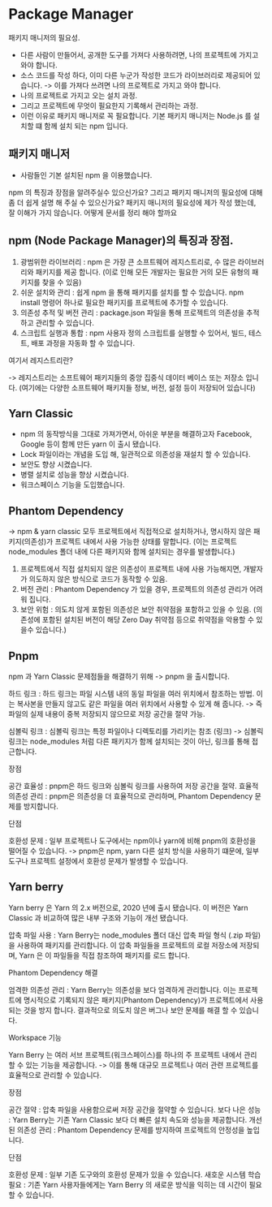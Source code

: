 # Package Manager

패키지 매니저의 필요성.

- 다른 사람이 만들어서, 공개한 도구를 가져다 사용하려면, 나의 프로젝트에 가지고 와야 합니다.
- 소스 코드를 작성 하다, 이미 다른 누군가 작성한 코드가 라이브러리로 제공되어 있습니다. -> 이를 가져다 쓰려면 나의 프로젝트로 가지고 와야 합니다.
- 나의 프로젝트로 가지고 오는 설치 과정.
- 그리고 프로젝트에 무엇이 필요한지 기록해서 관리하는 과정.
- 이런 이유로 패키지 매니저로 꼭 필요합니다. 기본 패키지 매니저는 Node.js 를 설치할 떄 함께 설치 되는 npm 입니다.

## 패키지 매니저 

- 사람들인 기본 설치된 npm 을 이용했습니다.

npm 의 특징과 장점을 알려주실수 있으신가요? 그리고 패키지 매니저의 필요성에 대해 좀 더 쉽게 설명 해 주실 수 있으신가요?
패키지 매니저의 필요성에 제가 작성 했는데, 잘 이해가 가지 않습니다.
어떻게 문서를 정리 해야 할까요

## npm (Node Package Manager)의 특징과 장점.

1. 광범위한 라이브러리 : npm 은 가장 큰 소프트웨어 레지스트리로, 수 많은 라이브러리와 패키지를 제공 합니다. (이로 인해 모든 개발자는 필요한 거의 모든 유형의 패키지를 찾을 수 있음)
2. 쉬운 설치와 관리 : 쉽게 npm 을 통해 패키지를 설치를 할 수 있습니다. npm install 명령어 하나로 필요한 패키지를 프로젝트에 추가할 수 있습니다.
3. 의존성 추적 및 버전 관리 : package.json 파일을 통해 프로젝트의 의존성을 추적하고 관리할 수 있습니다.
4. 스크립트 실행과 통합 : npm 사용자 정의 스크립트를 실행할 수 있어서, 빌드, 테스트, 배포 과정을 자동화 할 수 있습니다. 

여기서 레지스트리란? 

-> 레지스트리는 소프트웨어 패키지들의 중앙 집중식 데이터 베이스 또는 저장소 입니다. (여기에는 다양한 소프트웨어 패키지들 정보, 버전, 설정 등이 저장되어 있습니다)

## Yarn Classic 

- npm 의 동작방식을 그대로 가져가면서, 아쉬운 부분을 해결하고자 Facebook, Google 등이 함께 만든 yarn 이 출시 됐습니다. 
- Lock 파일이라는 개념을 도입 해, 일관적으로 의존성을 재설치 할 수 있습니다.
- 보안도 향상 시켰습니다.
- 병렬 설치로 성능을 향상 시켰습니다.
- 워크스페이스 기능을 도입했습니다. 

## Phantom Dependency 
-> npm & yarn classic 모두 프로젝트에서 직접적으로 설치하거나, 명시하지 않은 패키지(의존성)가 프로젝트 내에서 사용 가능한 상태를 말합니다.
(이는 프로젝트 node_modules 폴더 내에 다른 패키지와 함께 설치되는 경우를 발생합니다.)

1. 프로젝트에서 직접 설치되지 않은 의존성이 프로젝트 내에 사용 가능해지면, 개발자가 의도하지 않은 방식으로 코드가 동작할 수 있음.
2. 버전 관리 : Phantom Dependency 가 있을 경우, 프로젝트의 의존성 관리가 어려워 집니다. 
3. 보안 위험 : 의도치 않게 포함된 의존성은 보안 취약점을 포함하고 있을 수 있음. (의존성에 포함된 설치된 버전이 해당 Zero Day 취약점 등으로 취약점을 악용할 수 있을수 있습니다.)


## Pnpm 

npm 과 Yarn Classic 문제점들을 해결하기 위해 -> pnpm 을 출시합니다. 

하드 링크 : 하드 링크는 파일 시스템 내의 동일 파일을 여러 위치에서 참조하는 방법.
이는 복사본을 만들지 않고도 같은 파일을 여러 위치에서 사용할 수 있게 해 줍니다. 
-> 즉 파일의 실제 내용이 중복 저장되지 않으므로 저장 공간을 절약 가능.

심볼릭 링크 : 심볼릭 링크는 특정 파일이나 디렉토리를 가리키는 참조 (링크) 
-> 심볼릭 링크는 node_modules 처럼 다른 패키지가 함께 설치되는 것이 아닌, 링크를 통해 접근합니다. 

장점

공간 효율성 : pnpm은 하드 링크와 심볼릭 링크를 사용하여 저장 공간을 절약.
효율적 의존성 관리 : pnpm은 의존성을 더 효율적으로 관리하며, Phantom Dependency 문제를 방지합니다.

단점 

호환성 문제 : 일부 프로젝트나 도구에서는 npm이나 yarn에 비해 pnpm의 호환성을 떨어질 수 있습니다. 
-> pnpm은 npm, yarn 다른 설치 방식을 사용하기 떄문에, 일부 도구나 프로젝트 설정에서 호환성 문제가 발생할 수 있습니다. 



## Yarn berry 

Yarn berry 은 Yarn 의 2.x 버전으로, 2020 년에 출시 됐습니다.
이 버전은 Yarn Classic 과 비교하여 많은 내부 구조와 기능이 개선 됐습니다.

압축 파일 사용 : Yarn Berry는 node_modules 폴더 대신 압축 파일 형식 (.zip 파일)을 사용하여 패키지를 관리합니다.
이 압축 파일들을 프로젝트의 로컬 저장소에 저장되며, Yarn 은 이 파일들을 직접 참조하여 패키지를 로드 합니다.

Phantom Dependency 해결 

엄격한 의존성 관리 : Yarn Berry는 의존성을 보다 엄격하게 관리합니다. 
이는 프로젝트에 명시적으로 기록되지 않은 패키지(Phantom Dependency)가 프로젝트에서 사용되는 것을 방지 합니다.
결과적으로 의도치 않은 버그나 보안 문제를 해결 할 수 있습니다.

Workspace 기능

Yarn Berry 는 여러 서브 프로젝트(워크스페이스)를 하나의 주 프로젝트 내에서 관리 할 수 있는 기능을 제공합니다.
-> 이를 통해 대규모 프로젝트나 여러 관련 프로젝트를 효율적으로 관리할 수 있습니다. 

장점 

공간 절약 : 압축 파일을 사용함으로써 저장 공간을 절약할 수 있습니다.
보다 나은 성능 : Yarn Berry는 기존 Yarn Classic 보다 더 빠른 설치 속도와 성능을 제공합니다.
개선된 의존성 관리 : Phantom Dependency 문제를 방지하여 프로젝트의 안정성을 높입니다. 

단점 

호환성 문제 : 일부 기존 도구와의 호환성 문제가 있을 수 있습니다.
새호운 시스템 학습 필요 : 기존 Yarn 사용자들에게는 Yarn Berry 의 새로운 방식을 익히는 데 시간이 필요할 수 있습니다. 

